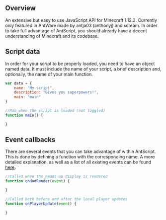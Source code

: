 ## Overview
An extensive but easy to use JavaScript API for Minecraft 1.12.2. Currently only featured in AntWare made by antja03 (anthonyj) and scream. In order to take full advantage of AntScript, you should already have a decent understanding of Minecraft and its codebase. 

## Script data
In order for your script to be properly loaded, you need to have an object named data. It must include the name of your script, a brief description and, optionally, the name of your main function.

```javascript
var data = {
	name: "My script",
	description: "Gives you superpowers!",
	main: "main"
}

//Ran when the script is loaded (not toggled)
function main() {

}
```

## Event callbacks
There are several events that you can take advantage of within AntScript. This is done by defining a function with the corresponding name. A more detailed explanation, as well as a list of all existing events can be found [here](events.md).

```javascript
//Called when the heads up display is rendered
function onHudRender(event) {

}

//Called both before and after the local player updates
function onPlayerUpdate(event) {

}
```